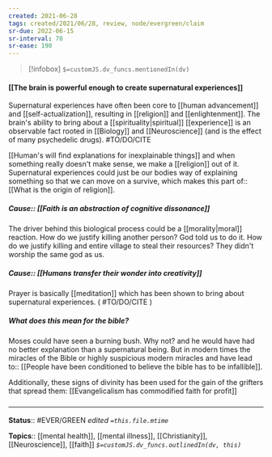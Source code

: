```yaml
---
created: 2021-06-28
tags: created/2021/06/28, review, node/evergreen/claim
sr-due: 2022-06-15
sr-interval: 78
sr-ease: 190
---
```

> [!infobox]
`$=customJS.dv_funcs.mentionedIn(dv)`

#### [[The brain is powerful enough to create supernatural experiences]] 

Supernatural experiences have often been core to [[human advancement]] and [[self-actualization]], resulting in [[religion]] and [[enlightenment]]. The brain's ability to bring about a [[spirituality|spiritual]] [[experience]] is an observable fact rooted in [[Biology]] and [[Neuroscience]] (and is the effect of many psychedelic drugs). #TO/DO/CITE 

[[Human's will find explanations for inexplainable things]]
and when something really doesn't make sense, we make a [[religion]] out of it. 
Supernatural experiences could just be our bodies way of explaining something so that we can move on a survive,
which makes this
part of:: [[What is the origin of religion]].

##### Cause:: [[Faith is an abstraction of cognitive dissonance]]

The driver behind this biological process could be a [[morality|moral]] reaction. How do we justify killing another person? God told us to do it. How do we justify killing and entire village to steal their resources? They didn't worship the same god as us. 

##### Cause:: [[Humans transfer their wonder into creativity]]

Prayer is basically [[meditation]] which has been shown to bring about supernatural experiences. ( #TO/DO/CITE )  

#####  What does this mean for the bible?

Moses could have seen a burning bush. Why not? and he would have had no better explanation than a supernatural being.
But in modern times the miracles of the Bible or highly suspicious modern miracles and have 
lead to:: [[People have been conditioned to believe the bible has to be infallible]]. 

Additionally,
these signs of divinity has been used for the gain of the grifters that spread them:
[[Evangelicalism has commodified faith for profit]]

### <hr class="footnote"/>

**Status**:: #EVER/GREEN 
*edited `=this.file.mtime`*

**Topics**:: [[mental health]], [[mental illness]], [[Christianity]], [[Neuroscience]], [[faith]]
*`$=customJS.dv_funcs.outlinedIn(dv, this)`*
